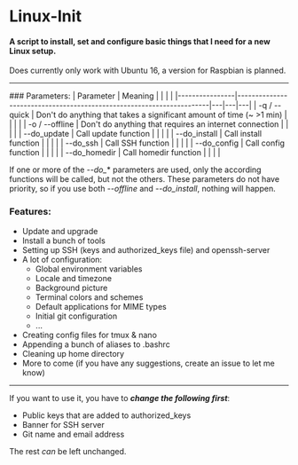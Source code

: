 # Linux-Init
#### A script to install, set and configure basic things that I need for a new Linux setup.
Does currently only work with Ubuntu 16, a version for Raspbian is planned.
<hr>
### Parameters:
| Parameter      | Meaning                                                              |   |   |   |
|----------------|----------------------------------------------------------------------|---|---|---|
| -q / --quick   | Don't do anything that takes a significant amount of time (~ >1 min) |   |   |   |
| -o / --offline | Don't do anything that requires an internet connection               |   |   |   |
| --do_update    | Call update function                                                 |   |   |   |
| --do_install   | Call install function                                                |   |   |   |
| --do_ssh       | Call SSH function                                                    |   |   |   |
| --do_config    | Call config function                                                 |   |   |   |
| --do_homedir   | Call homedir function                                                |   |   |   |

If one or more of the *--do_** parameters are used, only the according functions will be called, but not the others. These parameters do not have priority, so if you use both *--offline* and *--do_install*, nothing will happen.

### Features:

- Update and upgrade
- Install a bunch of tools
- Setting up SSH (keys and authorized_keys file) and openssh-server
- A lot of configuration:
  - Global environment variables
  - Locale and timezone
  - Background picture
  - Terminal colors and schemes
  - Default applications for MIME types
  - Initial git configuration
  - ...
- Creating config files for tmux & nano
- Appending a bunch of aliases to .bashrc
- Cleaning up home directory
- More to come (if you have any suggestions, create an issue to let me know)

<hr>

If you want to use it, you have to **_change the following first_**:
- Public keys that are added to authorized_keys
- Banner for SSH server
- Git name and email address</br>

The rest *can* be left unchanged.
